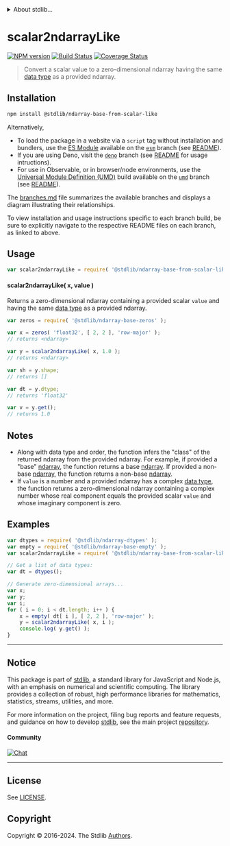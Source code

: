 <!--

@license Apache-2.0

Copyright (c) 2024 The Stdlib Authors.

Licensed under the Apache License, Version 2.0 (the "License");
you may not use this file except in compliance with the License.
You may obtain a copy of the License at

   http://www.apache.org/licenses/LICENSE-2.0

Unless required by applicable law or agreed to in writing, software
distributed under the License is distributed on an "AS IS" BASIS,
WITHOUT WARRANTIES OR CONDITIONS OF ANY KIND, either express or implied.
See the License for the specific language governing permissions and
limitations under the License.

-->


<details>
  <summary>
    About stdlib...
  </summary>
  <p>We believe in a future in which the web is a preferred environment for numerical computation. To help realize this future, we've built stdlib. stdlib is a standard library, with an emphasis on numerical and scientific computation, written in JavaScript (and C) for execution in browsers and in Node.js.</p>
  <p>The library is fully decomposable, being architected in such a way that you can swap out and mix and match APIs and functionality to cater to your exact preferences and use cases.</p>
  <p>When you use stdlib, you can be absolutely certain that you are using the most thorough, rigorous, well-written, studied, documented, tested, measured, and high-quality code out there.</p>
  <p>To join us in bringing numerical computing to the web, get started by checking us out on <a href="https://github.com/stdlib-js/stdlib">GitHub</a>, and please consider <a href="https://opencollective.com/stdlib">financially supporting stdlib</a>. We greatly appreciate your continued support!</p>
</details>

# scalar2ndarrayLike

[![NPM version][npm-image]][npm-url] [![Build Status][test-image]][test-url] [![Coverage Status][coverage-image]][coverage-url] <!-- [![dependencies][dependencies-image]][dependencies-url] -->

> Convert a scalar value to a zero-dimensional ndarray having the same [data type][@stdlib/ndarray/dtypes] as a provided ndarray.

<!-- Section to include introductory text. Make sure to keep an empty line after the intro `section` element and another before the `/section` close. -->

<section class="intro">

</section>

<!-- /.intro -->

<!-- Package usage documentation. -->

<section class="installation">

## Installation

```bash
npm install @stdlib/ndarray-base-from-scalar-like
```

Alternatively,

-   To load the package in a website via a `script` tag without installation and bundlers, use the [ES Module][es-module] available on the [`esm`][esm-url] branch (see [README][esm-readme]).
-   If you are using Deno, visit the [`deno`][deno-url] branch (see [README][deno-readme] for usage intructions).
-   For use in Observable, or in browser/node environments, use the [Universal Module Definition (UMD)][umd] build available on the [`umd`][umd-url] branch (see [README][umd-readme]).

The [branches.md][branches-url] file summarizes the available branches and displays a diagram illustrating their relationships.

To view installation and usage instructions specific to each branch build, be sure to explicitly navigate to the respective README files on each branch, as linked to above.

</section>

<section class="usage">

## Usage

```javascript
var scalar2ndarrayLike = require( '@stdlib/ndarray-base-from-scalar-like' );
```

#### scalar2ndarrayLike( x, value )

Returns a zero-dimensional ndarray containing a provided scalar `value` and having the same [data type][@stdlib/ndarray/dtypes] as a provided ndarray.

```javascript
var zeros = require( '@stdlib/ndarray-base-zeros' );

var x = zeros( 'float32', [ 2, 2 ], 'row-major' );
// returns <ndarray>

var y = scalar2ndarrayLike( x, 1.0 );
// returns <ndarray>

var sh = y.shape;
// returns []

var dt = y.dtype;
// returns 'float32'

var v = y.get();
// returns 1.0
```

</section>

<!-- /.usage -->

<!-- Package usage notes. Make sure to keep an empty line after the `section` element and another before the `/section` close. -->

<section class="notes">

## Notes

-   Along with data type and order, the function infers the "class" of the returned ndarray from the provided ndarray. For example, if provided a "base" [ndarray][@stdlib/ndarray/base/ctor], the function returns a base [ndarray][@stdlib/ndarray/base/ctor]. If provided a non-base [ndarray][@stdlib/ndarray/ctor], the function returns a non-base [ndarray][@stdlib/ndarray/ctor].
-   If `value` is a number and a provided ndarray has a complex [data type][@stdlib/ndarray/dtypes], the function returns a zero-dimensional ndarray containing a complex number whose real component equals the provided scalar `value` and whose imaginary component is zero.

</section>

<!-- /.notes -->

<!-- Package usage examples. -->

<section class="examples">

## Examples

<!-- eslint no-undef: "error" -->

```javascript
var dtypes = require( '@stdlib/ndarray-dtypes' );
var empty = require( '@stdlib/ndarray-base-empty' );
var scalar2ndarrayLike = require( '@stdlib/ndarray-base-from-scalar-like' );

// Get a list of data types:
var dt = dtypes();

// Generate zero-dimensional arrays...
var x;
var y;
var i;
for ( i = 0; i < dt.length; i++ ) {
    x = empty( dt[ i ], [ 2, 2 ], 'row-major' );
    y = scalar2ndarrayLike( x, i );
    console.log( y.get() );
}
```

</section>

<!-- /.examples -->

<!-- Section to include cited references. If references are included, add a horizontal rule *before* the section. Make sure to keep an empty line after the `section` element and another before the `/section` close. -->

<section class="references">

</section>

<!-- /.references -->

<!-- Section for related `stdlib` packages. Do not manually edit this section, as it is automatically populated. -->

<section class="related">

</section>

<!-- /.related -->

<!-- Section for all links. Make sure to keep an empty line after the `section` element and another before the `/section` close. -->


<section class="main-repo" >

* * *

## Notice

This package is part of [stdlib][stdlib], a standard library for JavaScript and Node.js, with an emphasis on numerical and scientific computing. The library provides a collection of robust, high performance libraries for mathematics, statistics, streams, utilities, and more.

For more information on the project, filing bug reports and feature requests, and guidance on how to develop [stdlib][stdlib], see the main project [repository][stdlib].

#### Community

[![Chat][chat-image]][chat-url]

---

## License

See [LICENSE][stdlib-license].


## Copyright

Copyright &copy; 2016-2024. The Stdlib [Authors][stdlib-authors].

</section>

<!-- /.stdlib -->

<!-- Section for all links. Make sure to keep an empty line after the `section` element and another before the `/section` close. -->

<section class="links">

[npm-image]: http://img.shields.io/npm/v/@stdlib/ndarray-base-from-scalar-like.svg
[npm-url]: https://npmjs.org/package/@stdlib/ndarray-base-from-scalar-like

[test-image]: https://github.com/stdlib-js/ndarray-base-from-scalar-like/actions/workflows/test.yml/badge.svg?branch=main
[test-url]: https://github.com/stdlib-js/ndarray-base-from-scalar-like/actions/workflows/test.yml?query=branch:main

[coverage-image]: https://img.shields.io/codecov/c/github/stdlib-js/ndarray-base-from-scalar-like/main.svg
[coverage-url]: https://codecov.io/github/stdlib-js/ndarray-base-from-scalar-like?branch=main

<!--

[dependencies-image]: https://img.shields.io/david/stdlib-js/ndarray-base-from-scalar-like.svg
[dependencies-url]: https://david-dm.org/stdlib-js/ndarray-base-from-scalar-like/main

-->

[chat-image]: https://img.shields.io/gitter/room/stdlib-js/stdlib.svg
[chat-url]: https://app.gitter.im/#/room/#stdlib-js_stdlib:gitter.im

[stdlib]: https://github.com/stdlib-js/stdlib

[stdlib-authors]: https://github.com/stdlib-js/stdlib/graphs/contributors

[umd]: https://github.com/umdjs/umd
[es-module]: https://developer.mozilla.org/en-US/docs/Web/JavaScript/Guide/Modules

[deno-url]: https://github.com/stdlib-js/ndarray-base-from-scalar-like/tree/deno
[deno-readme]: https://github.com/stdlib-js/ndarray-base-from-scalar-like/blob/deno/README.md
[umd-url]: https://github.com/stdlib-js/ndarray-base-from-scalar-like/tree/umd
[umd-readme]: https://github.com/stdlib-js/ndarray-base-from-scalar-like/blob/umd/README.md
[esm-url]: https://github.com/stdlib-js/ndarray-base-from-scalar-like/tree/esm
[esm-readme]: https://github.com/stdlib-js/ndarray-base-from-scalar-like/blob/esm/README.md
[branches-url]: https://github.com/stdlib-js/ndarray-base-from-scalar-like/blob/main/branches.md

[stdlib-license]: https://raw.githubusercontent.com/stdlib-js/ndarray-base-from-scalar-like/main/LICENSE

[@stdlib/ndarray/base/ctor]: https://github.com/stdlib-js/ndarray-base-ctor

[@stdlib/ndarray/ctor]: https://github.com/stdlib-js/ndarray-ctor

[@stdlib/ndarray/dtypes]: https://github.com/stdlib-js/ndarray-dtypes

</section>

<!-- /.links -->
